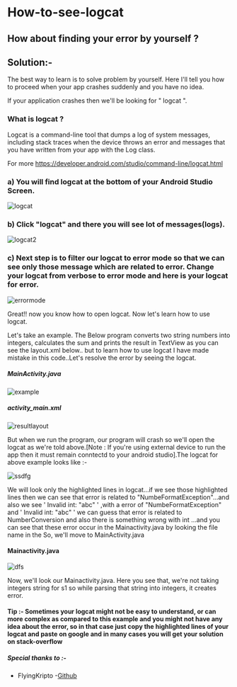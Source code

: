# How-to-see-logcat

## How about finding your error by yourself ?

## Solution:-

The best way to learn is to solve problem by yourself. Here I'll tell you how to proceed when your app crashes suddenly and you have no idea.

If your application crashes then we'll be looking for " logcat ".

 ### What is logcat ?
  
  Logcat is a command-line tool that dumps a log of system messages, including stack traces when the device throws an error and messages that you have written from your app with the Log class. 
    
   For more  https://developer.android.com/studio/command-line/logcat.html
  

          
###  a) You will find logcat at the bottom of your Android Studio Screen.


![logcat](https://user-images.githubusercontent.com/25812257/37620112-580c5e1e-2be1-11e8-91b1-32f42b4662f9.PNG)


###  b) Click "logcat" and  there you will see lot of messages(logs).

![logcat2](https://user-images.githubusercontent.com/25812257/37625346-8e1b5662-2bf1-11e8-954f-1421c2958318.PNG)


### c) Next step is to filter our logcat to error mode so that we can see only those message which are related to error. Change your logcat from verbose to error mode and here is your logcat for error.


![errormode](https://user-images.githubusercontent.com/25812257/37625352-93477846-2bf1-11e8-9128-72374b4d070b.PNG)


Great!! now you know how to open logcat. Now let's learn how to use logcat.

Let's take an example.  The Below program converts two string numbers into integers, calculates the sum and prints the result in TextView as you can see the layout.xml below.. but to learn how to use logcat I have made mistake in this code..Let's resolve the error by seeing the logcat. 


#####  MainActivity.java

![example](https://user-images.githubusercontent.com/25812257/37626546-74bca5ae-2bf6-11e8-8e0f-0050c3c631d8.PNG)

#####  activity_main.xml

![resultlayout](https://user-images.githubusercontent.com/25812257/37626573-9c65761c-2bf6-11e8-8e47-04868a1354c4.PNG)

But when we run the program, our program will crash so we'll open the logcat as we're told above.[Note : If you're using external device to run the app then it must remain conntectd to your android studio].The logcat for above example looks like :- 

![ssdfg](https://user-images.githubusercontent.com/25812257/37626899-eaf702fe-2bf7-11e8-8700-305b0cd09b23.PNG)



  We will look  only the highlighted lines in  logcat...if we see those highlighted lines then we can see that error is related to "NumbeFormatException"...and also we see ' Invalid int: "abc" ' ,with a error of "NumbeFormatException" and ' Invalid int: "abc" ' we can guess that error is related to NumberConversion and also there is something wrong with int ...and you can see that these error occur in the Mainactivity.java by looking the file name in the So, we'll move to MainActivity.java
  
  
 #### Mainactivity.java
 
 ![dfs](https://user-images.githubusercontent.com/25812257/37627349-fdf68d78-2bf9-11e8-9a26-8af78b1c1a45.PNG)
 
 
 Now, we'll look our Mainactivity.java. Here you see that, we're not taking integers string for s1 so while parsing that string into integers, it creates error.
 
 ####  Tip :- Sometimes your logcat might not be easy to understand, or can more complex as compared to this example and you might not have any  idea about the error, so in that case just copy the highlighted lines of your logcat and paste on google and in many cases you will get your solution on stack-overflow
 
                                                                
 ##### Special thanks to :- 
 - FlyingKripto -[Github](https://github.com/FLYINGKRIPTO/)
